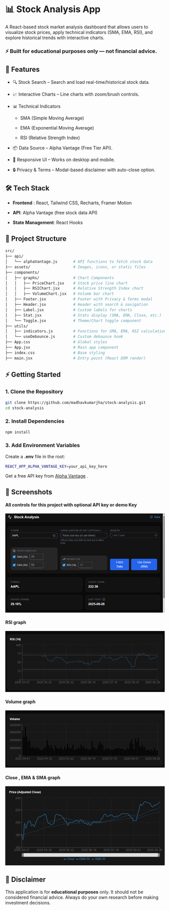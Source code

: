 # 📊 Stock Analysis App

A React-based stock market analysis dashboard that allows users to visualize stock prices, apply technical indicators (SMA, EMA, RSI), and explore historical trends with interactive charts.


### ⚡ Built for educational purposes only — not financial advice.


## 🚀 Features
- 🔍 Stock Search – Search and load real-time/historical stock data.

- 📈 Interactive Charts – Line charts with zoom/brush controls.

- 📊 Technical Indicators

    - SMA (Simple Moving Average)

    - EMA (Exponential Moving Average)

    - RSI (Relative Strength Index)

- 📦 Data Source – Alpha Vantage
 (Free Tier API).

- 📱 Responsive UI – Works on desktop and mobile.

- 🔒 Privacy & Terms – Modal-based disclaimer with auto-close option.

##  🛠️ Tech Stack

- **Frontend** : React, Tailwind CSS, Recharts, Framer Motion

- **API**: Alpha Vantage (free stock data API)

- **State Management**: React Hooks

## 📂 Project Structure

```bash
src/
├── api/
│   └── alphaVantage.js       # API functions to fetch stock data
├── assets/                   # Images, icons, or static files
├── components/
│   ├── graphs/               # Chart Components
│   │   ├── PriceChart.jsx    # Stock price line chart
│   │   ├── RSIChart.jsx      # Relative Strength Index chart
│   │   ├── VolumeChart.jsx   # Volume bar chart
│   ├── Footer.jsx            # Footer with Privacy & Terms modal
│   ├── Header.jsx            # Header with search & navigation
│   ├── Label.jsx             # Custom labels for charts
│   ├── Stat.jsx              # Stats display (SMA, EMA, Close, etc.)
│   └── Toggle.jsx            # Theme/Chart toggle component
├── utils/
│   ├── indicators.js         # Functions for SMA, EMA, RSI calculations
│   └── useDebounce.js        # Custom debounce hook
├── App.css                   # Global styles
├── App.jsx                   # Main app component
├── index.css                 # Base styling
├── main.jsx                  # Entry point (React DOM render)
```

## ⚡ Getting Started

### 1. Clone the Repository
```bash
git clone https://github.com/madhavkumarjha/stock-analysis.git
cd stock-analysis
```
### 2. Install Dependencies
```bash
npm install
```

### 3. Add Environment Variables
Create a **.env** file in the root:
```bash
REACT_APP_ALPHA_VANTAGE_KEY=your_api_key_here
```


Get a free API key from [Alpha Vantage](https://www.alphavantage.co/) .

## 📸 Screenshots
#### All controls for this project with optional API key or demo Key  
![alt text](image.png)

#### RSI graph
![alt text](image-1.png)

#### Volume graph
![alt text](image-2.png)

#### Close , EMA & SMA graph
![alt text](image-3.png)


## 📜 Disclaimer
This application is for **educational purposes** only.
It should not be considered financial advice. Always do your own research before making investment decisions.
